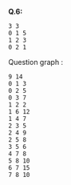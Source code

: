 
**Q.6:**

```
3 3
0 1 5
1 2 3
0 2 1
```

Question graph : 

```
9 14
0 1 3
0 2 5
0 3 7
1 2 2
1 6 12
1 4 7
2 3 5
2 4 9
2 5 8
3 5 6
4 7 8
5 8 10
6 7 15
7 8 10
```
